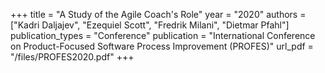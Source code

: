 +++
title = "A Study of the Agile Coach's Role"
year = "2020"
authors = ["Kadri Daljajev", "Ezequiel Scott", "Fredrik Milani", "Dietmar Pfahl"]
publication_types = "Conference"
publication = "International Conference on Product-Focused Software Process Improvement (PROFES)"
url_pdf = "/files/PROFES2020.pdf"
+++

